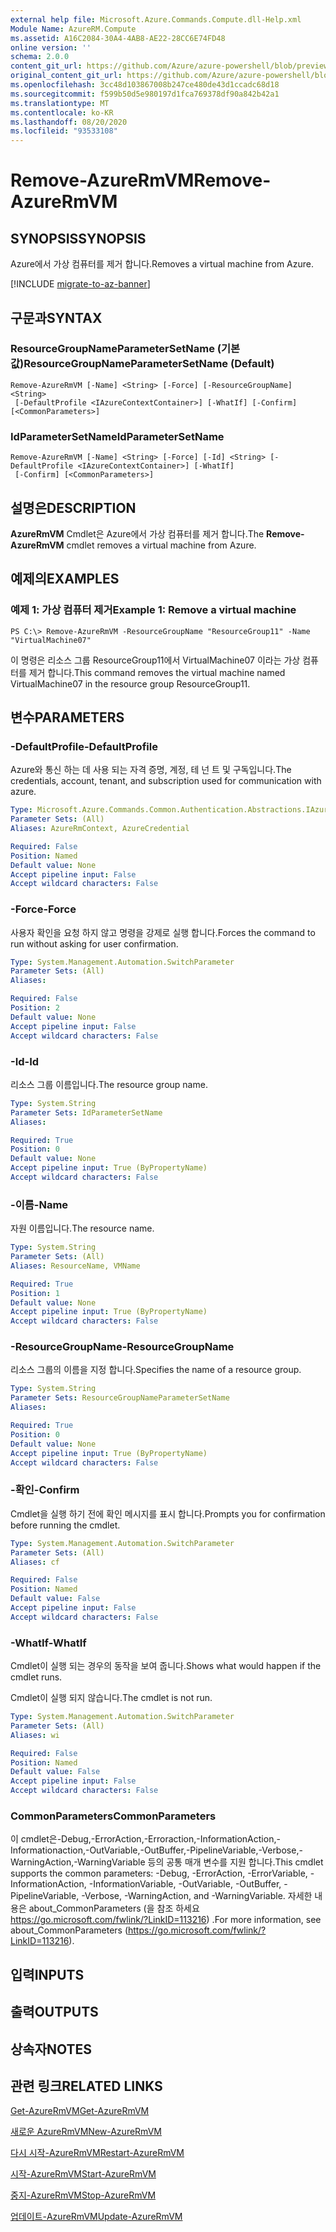 ```yaml
---
external help file: Microsoft.Azure.Commands.Compute.dll-Help.xml
Module Name: AzureRM.Compute
ms.assetid: A16C2084-30A4-4AB8-AE22-28CC6E74FD48
online version: ''
schema: 2.0.0
content_git_url: https://github.com/Azure/azure-powershell/blob/preview/src/ResourceManager/Compute/Stack/Commands.Compute/help/Remove-AzureRmVM.md
original_content_git_url: https://github.com/Azure/azure-powershell/blob/preview/src/ResourceManager/Compute/Stack/Commands.Compute/help/Remove-AzureRmVM.md
ms.openlocfilehash: 3cc48d103867008b247ce480de43d1ccadc68d18
ms.sourcegitcommit: f599b50d5e980197d1fca769378df90a842b42a1
ms.translationtype: MT
ms.contentlocale: ko-KR
ms.lasthandoff: 08/20/2020
ms.locfileid: "93533108"
---
```

# <span data-ttu-id="21ac6-101">Remove-AzureRmVM</span><span class="sxs-lookup"><span data-stu-id="21ac6-101">Remove-AzureRmVM</span></span>

## <span data-ttu-id="21ac6-102">SYNOPSIS</span><span class="sxs-lookup"><span data-stu-id="21ac6-102">SYNOPSIS</span></span>
<span data-ttu-id="21ac6-103">Azure에서 가상 컴퓨터를 제거 합니다.</span><span class="sxs-lookup"><span data-stu-id="21ac6-103">Removes a virtual machine from Azure.</span></span>

[!INCLUDE [migrate-to-az-banner](../../includes/migrate-to-az-banner.md)]

## <span data-ttu-id="21ac6-104">구문과</span><span class="sxs-lookup"><span data-stu-id="21ac6-104">SYNTAX</span></span>

### <span data-ttu-id="21ac6-105">ResourceGroupNameParameterSetName (기본값)</span><span class="sxs-lookup"><span data-stu-id="21ac6-105">ResourceGroupNameParameterSetName (Default)</span></span>
```
Remove-AzureRmVM [-Name] <String> [-Force] [-ResourceGroupName] <String>
 [-DefaultProfile <IAzureContextContainer>] [-WhatIf] [-Confirm] [<CommonParameters>]
```

### <span data-ttu-id="21ac6-106">IdParameterSetName</span><span class="sxs-lookup"><span data-stu-id="21ac6-106">IdParameterSetName</span></span>
```
Remove-AzureRmVM [-Name] <String> [-Force] [-Id] <String> [-DefaultProfile <IAzureContextContainer>] [-WhatIf]
 [-Confirm] [<CommonParameters>]
```

## <span data-ttu-id="21ac6-107">설명은</span><span class="sxs-lookup"><span data-stu-id="21ac6-107">DESCRIPTION</span></span>
<span data-ttu-id="21ac6-108">**AzureRmVM** Cmdlet은 Azure에서 가상 컴퓨터를 제거 합니다.</span><span class="sxs-lookup"><span data-stu-id="21ac6-108">The **Remove-AzureRmVM** cmdlet removes a virtual machine from Azure.</span></span>

## <span data-ttu-id="21ac6-109">예제의</span><span class="sxs-lookup"><span data-stu-id="21ac6-109">EXAMPLES</span></span>

### <span data-ttu-id="21ac6-110">예제 1: 가상 컴퓨터 제거</span><span class="sxs-lookup"><span data-stu-id="21ac6-110">Example 1: Remove a virtual machine</span></span>
```
PS C:\> Remove-AzureRmVM -ResourceGroupName "ResourceGroup11" -Name "VirtualMachine07"
```

<span data-ttu-id="21ac6-111">이 명령은 리소스 그룹 ResourceGroup11에서 VirtualMachine07 이라는 가상 컴퓨터를 제거 합니다.</span><span class="sxs-lookup"><span data-stu-id="21ac6-111">This command removes the virtual machine named VirtualMachine07 in the resource group ResourceGroup11.</span></span>

## <span data-ttu-id="21ac6-112">변수</span><span class="sxs-lookup"><span data-stu-id="21ac6-112">PARAMETERS</span></span>

### <span data-ttu-id="21ac6-113">-DefaultProfile</span><span class="sxs-lookup"><span data-stu-id="21ac6-113">-DefaultProfile</span></span>
<span data-ttu-id="21ac6-114">Azure와 통신 하는 데 사용 되는 자격 증명, 계정, 테 넌 트 및 구독입니다.</span><span class="sxs-lookup"><span data-stu-id="21ac6-114">The credentials, account, tenant, and subscription used for communication with azure.</span></span>

```yaml
Type: Microsoft.Azure.Commands.Common.Authentication.Abstractions.IAzureContextContainer
Parameter Sets: (All)
Aliases: AzureRmContext, AzureCredential

Required: False
Position: Named
Default value: None
Accept pipeline input: False
Accept wildcard characters: False
```

### <span data-ttu-id="21ac6-115">-Force</span><span class="sxs-lookup"><span data-stu-id="21ac6-115">-Force</span></span>
<span data-ttu-id="21ac6-116">사용자 확인을 요청 하지 않고 명령을 강제로 실행 합니다.</span><span class="sxs-lookup"><span data-stu-id="21ac6-116">Forces the command to run without asking for user confirmation.</span></span>

```yaml
Type: System.Management.Automation.SwitchParameter
Parameter Sets: (All)
Aliases: 

Required: False
Position: 2
Default value: None
Accept pipeline input: False
Accept wildcard characters: False
```

### <span data-ttu-id="21ac6-117">-Id</span><span class="sxs-lookup"><span data-stu-id="21ac6-117">-Id</span></span>
<span data-ttu-id="21ac6-118">리소스 그룹 이름입니다.</span><span class="sxs-lookup"><span data-stu-id="21ac6-118">The resource group name.</span></span>

```yaml
Type: System.String
Parameter Sets: IdParameterSetName
Aliases: 

Required: True
Position: 0
Default value: None
Accept pipeline input: True (ByPropertyName)
Accept wildcard characters: False
```

### <span data-ttu-id="21ac6-119">-이름</span><span class="sxs-lookup"><span data-stu-id="21ac6-119">-Name</span></span>
<span data-ttu-id="21ac6-120">자원 이름입니다.</span><span class="sxs-lookup"><span data-stu-id="21ac6-120">The resource name.</span></span>

```yaml
Type: System.String
Parameter Sets: (All)
Aliases: ResourceName, VMName

Required: True
Position: 1
Default value: None
Accept pipeline input: True (ByPropertyName)
Accept wildcard characters: False
```

### <span data-ttu-id="21ac6-121">-ResourceGroupName</span><span class="sxs-lookup"><span data-stu-id="21ac6-121">-ResourceGroupName</span></span>
<span data-ttu-id="21ac6-122">리소스 그룹의 이름을 지정 합니다.</span><span class="sxs-lookup"><span data-stu-id="21ac6-122">Specifies the name of a resource group.</span></span>

```yaml
Type: System.String
Parameter Sets: ResourceGroupNameParameterSetName
Aliases: 

Required: True
Position: 0
Default value: None
Accept pipeline input: True (ByPropertyName)
Accept wildcard characters: False
```

### <span data-ttu-id="21ac6-123">-확인</span><span class="sxs-lookup"><span data-stu-id="21ac6-123">-Confirm</span></span>
<span data-ttu-id="21ac6-124">Cmdlet을 실행 하기 전에 확인 메시지를 표시 합니다.</span><span class="sxs-lookup"><span data-stu-id="21ac6-124">Prompts you for confirmation before running the cmdlet.</span></span>

```yaml
Type: System.Management.Automation.SwitchParameter
Parameter Sets: (All)
Aliases: cf

Required: False
Position: Named
Default value: False
Accept pipeline input: False
Accept wildcard characters: False
```

### <span data-ttu-id="21ac6-125">-WhatIf</span><span class="sxs-lookup"><span data-stu-id="21ac6-125">-WhatIf</span></span>
<span data-ttu-id="21ac6-126">Cmdlet이 실행 되는 경우의 동작을 보여 줍니다.</span><span class="sxs-lookup"><span data-stu-id="21ac6-126">Shows what would happen if the cmdlet runs.</span></span>

<span data-ttu-id="21ac6-127">Cmdlet이 실행 되지 않습니다.</span><span class="sxs-lookup"><span data-stu-id="21ac6-127">The cmdlet is not run.</span></span>

```yaml
Type: System.Management.Automation.SwitchParameter
Parameter Sets: (All)
Aliases: wi

Required: False
Position: Named
Default value: False
Accept pipeline input: False
Accept wildcard characters: False
```

### <span data-ttu-id="21ac6-128">CommonParameters</span><span class="sxs-lookup"><span data-stu-id="21ac6-128">CommonParameters</span></span>
<span data-ttu-id="21ac6-129">이 cmdlet은-Debug,-ErrorAction,-Erroraction,-InformationAction,-Informationaction,-OutVariable,-OutBuffer,-PipelineVariable,-Verbose,-WarningAction,-WarningVariable 등의 공통 매개 변수를 지원 합니다.</span><span class="sxs-lookup"><span data-stu-id="21ac6-129">This cmdlet supports the common parameters: -Debug, -ErrorAction, -ErrorVariable, -InformationAction, -InformationVariable, -OutVariable, -OutBuffer, -PipelineVariable, -Verbose, -WarningAction, and -WarningVariable.</span></span> <span data-ttu-id="21ac6-130">자세한 내용은 about_CommonParameters (을 참조 하세요 https://go.microsoft.com/fwlink/?LinkID=113216) .</span><span class="sxs-lookup"><span data-stu-id="21ac6-130">For more information, see about_CommonParameters (https://go.microsoft.com/fwlink/?LinkID=113216).</span></span>

## <span data-ttu-id="21ac6-131">입력</span><span class="sxs-lookup"><span data-stu-id="21ac6-131">INPUTS</span></span>

## <span data-ttu-id="21ac6-132">출력</span><span class="sxs-lookup"><span data-stu-id="21ac6-132">OUTPUTS</span></span>

## <span data-ttu-id="21ac6-133">상속자</span><span class="sxs-lookup"><span data-stu-id="21ac6-133">NOTES</span></span>

## <span data-ttu-id="21ac6-134">관련 링크</span><span class="sxs-lookup"><span data-stu-id="21ac6-134">RELATED LINKS</span></span>

[<span data-ttu-id="21ac6-135">Get-AzureRmVM</span><span class="sxs-lookup"><span data-stu-id="21ac6-135">Get-AzureRmVM</span></span>](./Get-AzureRmVM.md)

[<span data-ttu-id="21ac6-136">새로운 AzureRmVM</span><span class="sxs-lookup"><span data-stu-id="21ac6-136">New-AzureRmVM</span></span>](./New-AzureRmVM.md)

[<span data-ttu-id="21ac6-137">다시 시작-AzureRmVM</span><span class="sxs-lookup"><span data-stu-id="21ac6-137">Restart-AzureRmVM</span></span>](./Restart-AzureRmVM.md)

[<span data-ttu-id="21ac6-138">시작-AzureRmVM</span><span class="sxs-lookup"><span data-stu-id="21ac6-138">Start-AzureRmVM</span></span>](./Start-AzureRmVM.md)

[<span data-ttu-id="21ac6-139">중지-AzureRmVM</span><span class="sxs-lookup"><span data-stu-id="21ac6-139">Stop-AzureRmVM</span></span>](./Stop-AzureRmVM.md)

[<span data-ttu-id="21ac6-140">업데이트-AzureRmVM</span><span class="sxs-lookup"><span data-stu-id="21ac6-140">Update-AzureRmVM</span></span>](./Update-AzureRmVM.md)


